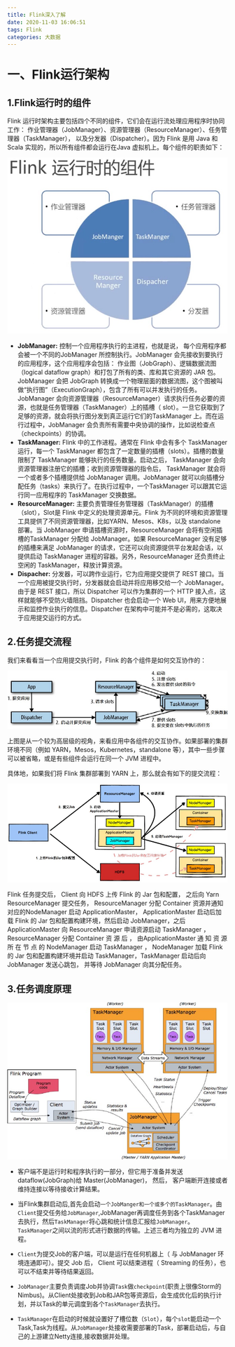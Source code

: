 ```yaml
---
title: Flink深入了解
date: 2020-11-03 16:06:51
tags: Flink
categories: 大数据
---
```

<meta name="referrer" content="no-referrer" />

# 一、Flink运行架构

## 1.Flink运行时的组件

Flink 运行时架构主要包括四个不同的组件，它们会在运行流处理应用程序时协同工作： 作业管理器（JobManager）、资源管理器（ResourceManager）、任务管理器（TaskManager）， 以及分发器（Dispatcher）。因为 Flink 是用 Java 和 Scala 实现的，所以所有组件都会运行在Java 虚拟机上。每个组件的职责如下：

![Flink深入了解](Flink深入了解/1.jpg)

 

- **JobManager:** 控制一个应用程序执行的主进程，也就是说， 每个应用程序都会被一个不同的JobManager 所控制执行。JobManager 会先接收到要执行的应用程序，这个应用程序会包括： 作业图（JobGraph）、逻辑数据流图（logical dataflow graph）和打包了所有的类、库和其它资源的 JAR 包。JobManager 会把 JobGraph 转换成一个物理层面的数据流图，这个图被叫做“执行图”（ExecutionGraph），包含了所有可以并发执行的任务。JobManager 会向资源管理器（ResourceManager）请求执行任务必要的资源，也就是任务管理器（TaskManager）上的插槽（ slot）。一旦它获取到了足够的资源，就会将执行图分发到真正运行它们的TaskManager 上。而在运行过程中，JobManager 会负责所有需要中央协调的操作，比如说检查点（checkpoints）的协调。
- **TaskManager:** Flink 中的工作进程。通常在 Flink 中会有多个 TaskManager 运行，每一个 TaskManager
都包含了一定数量的插槽（slots）。插槽的数量限制了 TaskManager 能够执行的任务数量。启动之后， TaskManager 会向资源管理器注册它的插槽；收到资源管理器的指令后， TaskManager 就会将一个或者多个插槽提供给 JobManager 调用。JobManager 就可以向插槽分配任务（tasks）来执行了。在执行过程中，一个TaskManager 可以跟其它运行同一应用程序的 TaskManager 交换数据。
- **ResourceManager:** 主要负责管理任务管理器（TaskManager）的插槽（slot），Slot是 Flink 中定义的处理资源单元。Flink 为不同的环境和资源管理工具提供了不同资源管理器，比如YARN、Mesos、K8s，以及 standalone 部署。当 JobManager 申请插槽资源时，ResourceManager 会将有空闲插槽的TaskManager 分配给 JobManager。如果 ResourceManager 没有足够的插槽来满足 JobManager 的请求，它还可以向资源提供平台发起会话，以提供启动 TaskManager 进程的容器。另外，ResourceManager 还负责终止空闲的 TaskManager，释放计算资源。
- **Dispacher:** 分发器，可以跨作业运行，它为应用提交提供了 REST 接口。当一个应用被提交执行时，分发器就会启动并将应用移交给一个 JobManager。由于是 REST 接口，所以 Dispatcher 可以作为集群的一个 HTTP 接入点，这样就能够不受防火墙阻挡。Dispatcher 也会启动一个 Web UI，用来方便地展示和监控作业执行的信息。Dispatcher 在架构中可能并不是必需的，这取决于应用提交运行的方式。

## 2.任务提交流程

我们来看看当一个应用提交执行时，Flink 的各个组件是如何交互协作的：

![Flink深入了解](Flink深入了解/2.png)

上图是从一个较为高层级的视角，来看应用中各组件的交互协作。如果部署的集群环境不同（例如 YARN，Mesos，Kubernetes，standalone 等），其中一些步骤可以被省略，或是有些组件会运行在同一个 JVM 进程中。

具体地，如果我们将 Flink 集群部署到 YARN 上，那么就会有如下的提交流程：

![Flink深入了解](Flink深入了解/3.png)

Flink 任务提交后， Client 向 HDFS 上传 Flink 的 Jar 包和配置， 之后向 Yarn ResourceManager 提交任务， ResourceManager 分配 Container 资源并通知对应的NodeManager 启动 ApplicationMaster， ApplicationMaster 启动后加载 Flink 的 Jar 包和配置构建环境，然后启动 JobManager，之后 ApplicationMaster 向 ResourceManager 申请资源启动 TaskManager ， ResourceManager 分配 Container  资 源 后 ， 由ApplicationMaster 通 知 资 源 所 在 节 点 的 NodeManager 启动 TaskManager ， NodeManager 加载 Flink 的 Jar 包和配置构建环境并启动 TaskManager，TaskManager 启动后向 JobManager 发送心跳包， 并等待 JobManager 向其分配任务。

## 3.任务调度原理

![Flink深入了解](Flink深入了解/4.png)

- 客户端不是运行时和程序执行的一部分，但它用于准备并发送dataflow(JobGraph)给 Master(JobManager)， 然后， 客户端断开连接或者维持连接以等待接收计算结果。


- 当Flink集群启动后,首先会启动`一个JobManger和一个或多个的TaskManager`。由`Client`提交任务给`JobManager`,JobManager再调度任务到各个TaskManager去执行，然后`TaskManager`将心跳和统计信息汇报给`JobManager`。`TaskManager`之间以流的形式进行数据的传输。上述三者均为独立的 JVM 进程。
- `Client`为提交Job的客户端，可以是运行在任何机器上（ 与 JobManager 环境连通即可）。提交 Job 后， Client 可以结束进程（ Streaming 的任务），也可以不结束并等待结果返回。
- `JobManager`主要负责调度Job并协调`Task`做`checkpoint`(职责上很像Storm的Nimbus)。从Client处接收到Job和JAR包等资源后，会生成优化后的执行计划，并以Task的单元调度到各个`TaskManager`去执行。
- `TaskManager`在启动的时候就设置好了槽位数（`Slot`），每个`slot`能启动一个Task,Task为线程。从`JobManager`处接收需要部署的Task，部署启动后，与自己的上游建立Netty连接,接收数据并处理。

